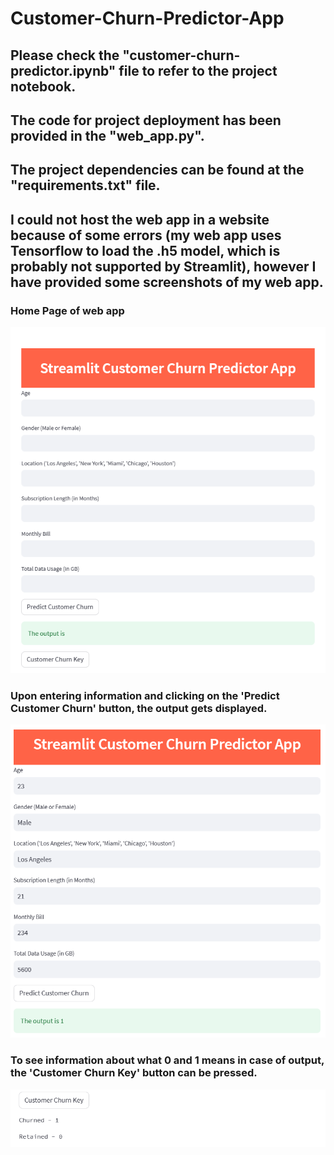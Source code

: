 # Customer-Churn-Predictor-App

## Please check the "customer-churn-predictor.ipynb" file to refer to the project notebook.

## The code for project deployment has been provided in the "web_app.py".

## The project dependencies can be found at the "requirements.txt" file.

## I could not host the web app in a website because of some errors (my web app uses Tensorflow to load the .h5 model, which is probably not supported by Streamlit), however I have provided some screenshots of my web app.

### Home Page of web app
![Home Page](https://github.com/priyam-saha-17/Customer-Churn-Predictor-App/blob/main/homepage.png)


### Upon entering information and clicking on the 'Predict Customer Churn' button, the output gets displayed.
![Model Prediction](https://github.com/priyam-saha-17/Customer-Churn-Predictor-App/blob/main/predict.png)

### To see information about what 0 and 1 means in case of output, the 'Customer Churn Key' button can be pressed.
![Customer Churn Key](https://github.com/priyam-saha-17/Customer-Churn-Predictor-App/blob/main/key.png)

